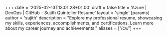 +++
date = '2025-02-13T13:01:28+01:00'
draft = false
title = 'Azure | DevOps | GitHub – Sujith Quintelier Resume'
layout = 'single'
[params]
    author = 'sujith'
description = "Explore my professional resume, showcasing my skills, experiences, accomplishments, and certifications. Learn more about my career journey and achievements."
aliases = ['/cv/']
+++
